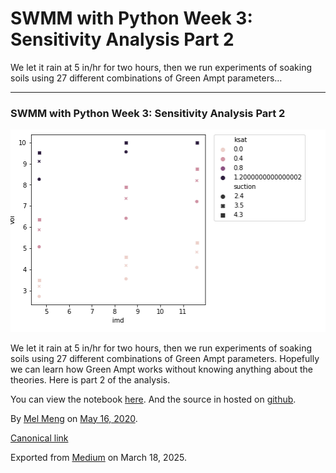 # SWMM with Python Week 3: Sensitivity Analysis Part 2

We let it rain at 5 in/hr for two hours, then we run experiments of soaking soils using 27 different combinations of Green Ampt parameters…

---

### SWMM with Python Week 3: Sensitivity Analysis Part 2

![](images\1_HtiYQQmHKrNtFkiu1wQvMA.png)

We let it rain at 5 in/hr for two hours, then we run experiments of soaking soils using 27 different combinations of Green Ampt parameters. Hopefully we can learn how Green Ampt works without knowing anything about the theories. Here is part 2 of the analysis.

You can view the notebook [here](https://nbviewer.jupyter.org/github/mel-meng/SewerAnalysis/blob/master/examples/sensitivity_analysis/sensitivity_analysis_part2.ipynb). And the source in hosted on [github](https://github.com/mel-meng/SewerAnalysis/blob/master/examples/sensitivity_analysis/sensitivity_analysis_part2.ipynb).

By [Mel Meng](https://medium.com/@mel-meng-pe) on [May 16, 2020](https://medium.com/p/d581d53f59cf).

[Canonical link](https://medium.com/@mel-meng-pe/swmm-with-python-week-3-sensitivity-analysis-part-2-d581d53f59cf)

Exported from [Medium](https://medium.com) on March 18, 2025.